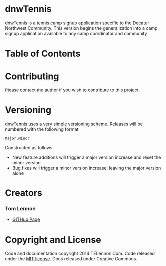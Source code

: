 # dnwTennis

dnwTennis is a tennis camp signup application specific to the Decatur Northwest Community.
This version begins the generalization into a camp signup application available to any 
camp coordinator and community

# Table of Contents

# Contributing

Please contact the author if you wish to contribute to this project.

# Versioning

dnwTennis uses a very simple versioning scheme.
Releases will be numbered with the following format

`Major.Minor`

Constructed as follows:
* New feature additions will trigger a major version increase and reset the minor version
* Bug fixes will trigger a minor version increase, leaving the major version alone

# Creators

### Tom Lennon
* [GITHub Page](https://github.com/telennon)

# Copyright and License

Code and documentation copyright 2014 TELennon.Com. Code released under the [MIT license](https://github.com/telennon/dnwTennis/LICENSE). Docs released under Creative Commons.